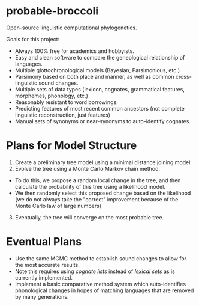# probable-broccoli
Open-source linguistic computational phylogenetics.

Goals for this project:
- Always 100% free for academics and hobbyists.
- Easy and clean software to compare the geneological relationship of languages.
- Multiple glottochronological models (Bayesian, Parsimonious, etc.)
- Parsimony based on both place and manner, as well as common cross-linguistic sound changes.
- Multiple sets of data types (lexicon, cognates, grammatical features, morphemes, phonology, etc.)
- Reasonably resistant to word borrowings.
- Predicting features of most recent common ancestors (not complete linguistic reconstruction, just features)
- Manual sets of synonyms or near-synonyms to auto-identify cognates.

# Plans for Model Structure
1. Create a preliminary tree model using a minimal distance joining model.
2. Evolve the tree using a Monte Carlo Markov chain method.
- To do this, we propose a random local change in the tree, and then calculate the probability of this tree using a likelihood model.
- We then randomly select this proposed change based on the likelihood (we do not always take the "correct" improvement because of the Monte Carlo law of large numbers)
3. Eventually, the tree will converge on the most probable tree.

# Eventual Plans
- Use the same MCMC method to establish sound changes to allow for the most accurate results.
- Note this requires using *cognate lists* instead of *lexical sets* as is currently implemented.
- Implement a basic comparative method system which auto-identifies phonological changes in hopes of matching languages that are removed by many generations. 